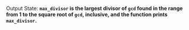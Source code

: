 Output State: **`max_divisor` is the largest divisor of `gcd` found in the range from 1 to the square root of `gcd`, inclusive, and the function prints `max_divisor`.**
